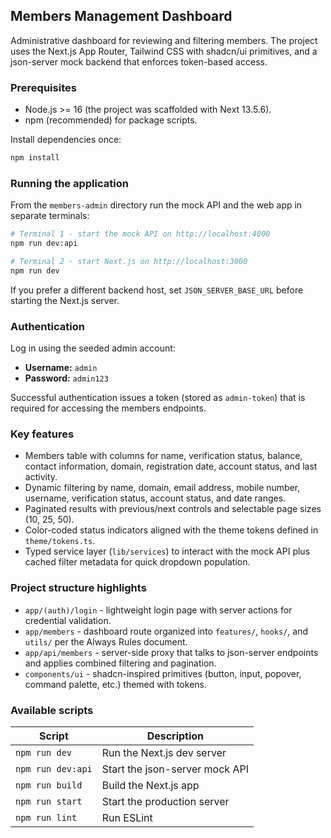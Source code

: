 ## Members Management Dashboard

Administrative dashboard for reviewing and filtering members. The project uses the Next.js App Router, Tailwind CSS with shadcn/ui primitives, and a json-server mock backend that enforces token-based access.

### Prerequisites

- Node.js >= 16 (the project was scaffolded with Next 13.5.6).
- npm (recommended) for package scripts.

Install dependencies once:

```bash
npm install
```

### Running the application

From the `members-admin` directory run the mock API and the web app in separate terminals:

```bash
# Terminal 1 - start the mock API on http://localhost:4000
npm run dev:api

# Terminal 2 - start Next.js on http://localhost:3000
npm run dev
```

If you prefer a different backend host, set `JSON_SERVER_BASE_URL` before starting the Next.js server.

### Authentication

Log in using the seeded admin account:

- **Username:** `admin`
- **Password:** `admin123`

Successful authentication issues a token (stored as `admin-token`) that is required for accessing the members endpoints.

### Key features

- Members table with columns for name, verification status, balance, contact information, domain, registration date, account status, and last activity.
- Dynamic filtering by name, domain, email address, mobile number, username, verification status, account status, and date ranges.
- Paginated results with previous/next controls and selectable page sizes (10, 25, 50).
- Color-coded status indicators aligned with the theme tokens defined in `theme/tokens.ts`.
- Typed service layer (`lib/services`) to interact with the mock API plus cached filter metadata for quick dropdown population.

### Project structure highlights

- `app/(auth)/login` - lightweight login page with server actions for credential validation.
- `app/members` - dashboard route organized into `features/`, `hooks/`, and `utils/` per the Always Rules document.
- `app/api/members` - server-side proxy that talks to json-server endpoints and applies combined filtering and pagination.
- `components/ui` - shadcn-inspired primitives (button, input, popover, command palette, etc.) themed with tokens.

### Available scripts

| Script | Description |
| --- | --- |
| `npm run dev` | Run the Next.js dev server |
| `npm run dev:api` | Start the json-server mock API |
| `npm run build` | Build the Next.js app |
| `npm run start` | Start the production server |
| `npm run lint` | Run ESLint |
